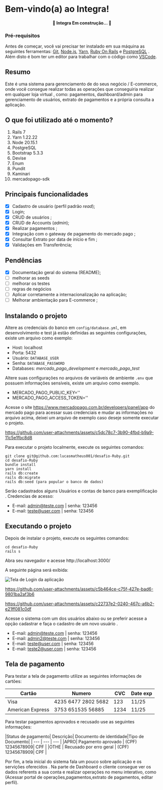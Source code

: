# Bem-vindo(a) ao Integra!

<h4 align="center"> 🚧 Integra Em construção... 🚧 </h4>

### Pré-requisitos 

Antes de começar, você vai precisar ter instalado em sua máquina as seguintes ferramentas: [Git](https://git-scm.com), [Node.js](https://nodejs.org/en/), [Yarn](https://yarnpkg.com/), [Ruby On Rails](https://guides.rubyonrails.org/getting_started.html) e [PostgreSQL](https://www.postgresql.org/) . Além disto é bom ter um editor para trabalhar com o código como [VSCode](https://code.visualstudio.com/).

## Resumo

Este é uma sistema para gerenciamento de do seus negócio / E-commerce, onde você consegue realizar todas as operações que conseguiria realizar em qualquer loja virtual , como: pagamentos, dashboard/admin para gerenciamento de usuários, extrato de pagamentos e a própria consulta a aplicação.

## O que foi utilizado até o momento?

 1.  Rails 7
 2.  Yarn 1.22.22
 3.  Node 20.15.1
 4.  PostgreSQL
 5.  Bootstrap 5.3.3
 6.  Devise
 7.  Enum
 9.  Pundit
 10. Kaminari
 11. mercadopago-sdk
 
## Principais funcionalidades

 - [x] Cadastro de usuário (perfil padrão *read*);
 - [x] Login;
 - [x] CRUD de usuários ;
 - [x] CRUD de Accounts (*admin*);
 - [x] Realizar pagamentos ;
 - [x] Integração com o gateway de pagamento do mercado pago ;
 - [x] Consultar Extrato por data de início e fim ;
 - [x] Validações em Transferência;

## Pendências

 - [x] Documentação geral do sistema (README);
 - [ ] melhorar as seeds
 - [ ] melhorar os testes
 - [ ] regras de negócios
 - [ ] Aplicar corretamente a internacionalização na aplicação;
 - [ ] Melhorar ambientação para E-commerce ;

## Instalando o projeto

Altere as credenciais do banco em `config/database.yml`, em desenvolvimento e test já estão definidas as seguintes configurações, existe um arquivo como exemplo:

 - Host: localhost
 - Porta: 5432
 - Usuário: `DATABASE_USER`
 - Senha: `DATABASE_PASSWORD`
 - Databases: *mercado_pago_development* e *mercado_pago_test*

Altere suas configurações no arquivos de variáveis de ambiente `.env` que possuem informações sensíveis, existe um arquivo como exemplo.

- MERCADO_PAGO_PUBLIC_KEY=''
- MERCADO_PAGO_ACCESS_TOKEN=''

Acesse o site https://www.mercadopago.com.br/developers/panel/app do mercado pago para acessar suas credenciais e mudar as informações no arquivo acima, deixei um arquivo de exemplo caso deseje somente executar o projeto.

https://github.com/user-attachments/assets/c5dc78c7-3b90-4fbd-b9a9-11c5e1fbc8d8

Para executar o projeto localmente, execute os seguintes comandos:

    git clone git@github.com:lucasmatheus001/desafio-Ruby.git
    cd desafio-Ruby
    bundle install
    yarn install
    rails db:create
    rails db:migrate
    rails db:seed (para popular o banco de dados)

Serão cadastrados alguns Usuários e contas de banco para exemplificação . Credencias de acesso:

  - E-mail: admin@teste.com | senha: 123456
  - E-mail: teste@user.com  | senha: 123456

## Executando o projeto
Depois de instalar o projeto, execute os seguintes comandos:

    cd desafio-Ruby
    rails s 

Abra seu navegador e acesse http://localhost:3000/

A seguinte página será exibida:

![Tela de Login da aplicação](https://imgur.com/DFE7pxx.png)

https://github.com/user-attachments/assets/c5b464ce-c75f-427e-bad6-9801ba2af3b6

https://github.com/user-attachments/assets/c22737e2-0240-467c-a6b2-e21ff081c0df

Acesse o sistema com um dos usuários abaixo ou se preferir acesse a opção cadastrar e faça o cadastro de um novo usuário .
  - E-mail: admin@teste.com | senha: 123456
  - E-mail: admin2@teste.com | senha: 123456
  - E-mail: teste@user.com  | senha: 123456
  - E-mail: teste2@user.com  | senha: 123456
 
## Tela de pagamento
Para testar a tela de pagamento utilize as seguintes informações de cartões:

|Cartão| Numero| CVC  | Date exp | 
| --- | --- | --- | --- |
|Visa| 4235 6477 2802 5682 | 123  | 11/25|
|American Express | 3753 651535 56885| 1234 | 11/25|

Para testar pagamentos aprovados e recusado use as seguintes informações:

|Status de pagamento| Descrição| Documento de identidade|Tipo de Documento|
| --- | --- | --- |
|APRO| Pagamento aprovado | (CPF) 12345678909| CPF |
|OTHE | Recusado por erro geral   | (CPF) 12345678909| CPF |

Por fim, a tela inicial do sistema fala um pouco sobre aplicação e os servições oferecidos . Na parte de Dashboard o cliente consegue ver os dados referents a sua conta e realizar operações no menu interativo, como (Acessar portal de operações,pagamentos,extrato de pagamentos, editar perfil).

